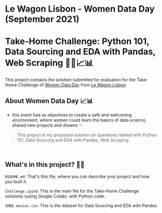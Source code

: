 # Le Wagon Lisbon - Women Data Day (September 2021)
# Take-Home Challenge: Python 101, Data Sourcing and EDA with Pandas, Web Scraping 👩‍💻📈📊

This project contains the solution submitted for evaluation for the Take-Home Challenge of [Women Data Day](https://info.lewagon.com/women-data-day-lisbon#admission) from [Le Wagon Lisbon](https://www.lewagon.com/lisbon) 

## About Women Data Day 📈📊 

- this event had as objectives to create a safe and welcoming environment, where women could learn the basics of data science, shared new projects and dreams ✨

> This project is my proposed solution on questions related with Python 101, Data Sourcing and EDA with Pandas, Web Scraping. 

<br/>

## What's in this project? 👩‍💻

`README.md`: That's this file, where you can describe your project and how you built it. 

<p/>

`Challenge.ipynb`: This is the main file for the Take-Home Challenge solutions (using Google Colab), with Python code.

<p/>

`IMDb movies.csv`: This is the dataset for Data Sourcing and EDA with Pandas 
